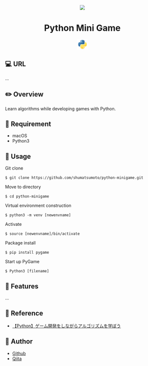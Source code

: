 <div align="center">
  <img src="https://user-images.githubusercontent.com/11171872/208252803-7724afcd-dc1e-4539-a388-46e92e6c617a.gif" width="500">
</div>

<h1 align="center">Python Mini Game</h1>

<div align="center">
  <a href="https://www.python.org" target="_blank">
    <img src="https://raw.githubusercontent.com/devicons/devicon/master/icons/python/python-original.svg" alt="python" height="35">
  </a>
</div>

## :computer: URL

...

## :pencil2: Overview

Learn algorithms while developing games with Python.

## :hammer: Requirement

- macOS
- Python3

## :pushpin: Usage

Git clone
```
$ git clone https://github.com/shumatsumoto/python-minigame.git
```
Move to directory
```
$ cd python-minigame
```
Virtual environment construction
```
$ python3 -m venv [newenvname]
```
Activate
```
$ source [newenvname]/bin/activate
```
Package install
```
$ pip install pygame
```
Start up PyGame
```
$ Python3 [filename]
```

## :railway_car: Features

...

## :green_book: Reference

- [【Python】ゲーム開発をしながらアルゴリズムを学ぼう](https://www.udemy.com/course/python-game/)

## :hatching_chick: Author

- [Github](https://github.com/shumatsumoto)
- [Qiita](https://qiita.com/ShuMatsumoto)

